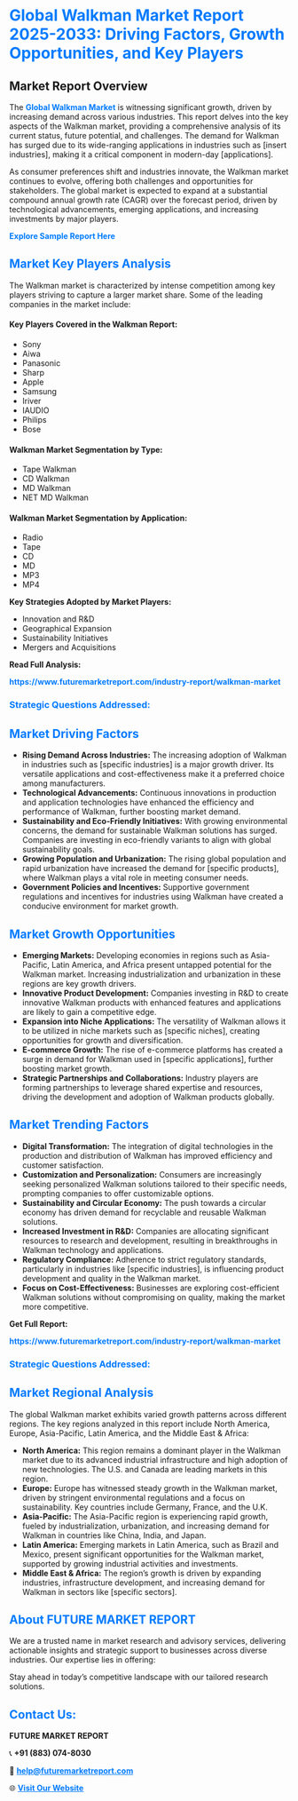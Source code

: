 <h1 style="color: #007BFF;">Global Walkman Market Report 2025-2033: Driving Factors, Growth Opportunities, and Key Players</h1>

<section id="overview">
<h2>Market Report Overview</h2>
<p>The <a href="https://www.futuremarketreport.com/industry-report/walkman-market" style="color: #007BFF; text-decoration: none;"><strong>Global Walkman Market</strong></a> is witnessing significant growth, driven by increasing demand across various industries. This report delves into the key aspects of the Walkman market, providing a comprehensive analysis of its current status, future potential, and challenges. The demand for Walkman has surged due to its wide-ranging applications in industries such as [insert industries], making it a critical component in modern-day [applications].</p>
<p>As consumer preferences shift and industries innovate, the Walkman market continues to evolve, offering both challenges and opportunities for stakeholders. The global market is expected to expand at a substantial compound annual growth rate (CAGR) over the forecast period, driven by technological advancements, emerging applications, and increasing investments by major players.</p>
</section>

<section id="overview">
<p><a href="https://www.futuremarketreport.com/request-sample/reportId=86444" style="color: #007BFF; text-decoration: none;"><strong>Explore Sample Report Here</strong></a></p>
</section>

<section id="key-players">
<h2 style="color: #007BFF;">Market Key Players Analysis</h2>
<p>The Walkman market is characterized by intense competition among key players striving to capture a larger market share. Some of the leading companies in the market include:</p>
<h4>Key Players Covered in the Walkman Report:</h4>
<ul><li>Sony</li><li>Aiwa</li><li>Panasonic</li><li>Sharp</li><li>Apple</li><li>Samsung</li><li>Iriver</li><li>IAUDIO</li><li>Philips</li><li>Bose</li></ul>
<h4>Walkman Market Segmentation by Type:</h4>
<ul><li>Tape Walkman</li><li>CD Walkman</li><li>MD Walkman</li><li>NET MD Walkman</li></ul>

<h4>Walkman Market Segmentation by Application:</h4>
<ul><li>Radio</li><li>Tape</li><li>CD</li><li>MD</li><li>MP3</li><li>MP4</li></ul>
<p><strong>Key Strategies Adopted by Market Players:</strong></p>
<ul>
<li>Innovation and R&D</li>
<li>Geographical Expansion</li>
<li>Sustainability Initiatives</li>
<li>Mergers and Acquisitions</li>
</ul>
</section>

<section>
<p><strong>Read Full Analysis: </strong></p><a href="https://www.futuremarketreport.com/industry-report/walkman-market" style="color: #007BFF; text-decoration: none;"><strong>https://www.futuremarketreport.com/industry-report/walkman-market</strong></a>
<h3 style="color: #007BFF;">Strategic Questions Addressed:</h3>
</section>

<section id="driving-factors">
<h2 style="color: #007BFF;">Market Driving Factors</h2>
<ul>
<li><strong>Rising Demand Across Industries:</strong> The increasing adoption of Walkman in industries such as [specific industries] is a major growth driver. Its versatile applications and cost-effectiveness make it a preferred choice among manufacturers.</li>
<li><strong>Technological Advancements:</strong> Continuous innovations in production and application technologies have enhanced the efficiency and performance of Walkman, further boosting market demand.</li>
<li><strong>Sustainability and Eco-Friendly Initiatives:</strong> With growing environmental concerns, the demand for sustainable Walkman solutions has surged. Companies are investing in eco-friendly variants to align with global sustainability goals.</li>
<li><strong>Growing Population and Urbanization:</strong> The rising global population and rapid urbanization have increased the demand for [specific products], where Walkman plays a vital role in meeting consumer needs.</li>
<li><strong>Government Policies and Incentives:</strong> Supportive government regulations and incentives for industries using Walkman have created a conducive environment for market growth.</li>
</ul>
</section>

<section id="growth-opportunities">
<h2 style="color: #007BFF;">Market Growth Opportunities</h2>
<ul>
<li><strong>Emerging Markets:</strong> Developing economies in regions such as Asia-Pacific, Latin America, and Africa present untapped potential for the Walkman market. Increasing industrialization and urbanization in these regions are key growth drivers.</li>
<li><strong>Innovative Product Development:</strong> Companies investing in R&D to create innovative Walkman products with enhanced features and applications are likely to gain a competitive edge.</li>
<li><strong>Expansion into Niche Applications:</strong> The versatility of Walkman allows it to be utilized in niche markets such as [specific niches], creating opportunities for growth and diversification.</li>
<li><strong>E-commerce Growth:</strong> The rise of e-commerce platforms has created a surge in demand for Walkman used in [specific applications], further boosting market growth.</li>
<li><strong>Strategic Partnerships and Collaborations:</strong> Industry players are forming partnerships to leverage shared expertise and resources, driving the development and adoption of Walkman products globally.</li>
</ul>
</section>

<section id="trending-factors">
<h2 style="color: #007BFF;">Market Trending Factors</h2>
<ul>
<li><strong>Digital Transformation:</strong> The integration of digital technologies in the production and distribution of Walkman has improved efficiency and customer satisfaction.</li>
<li><strong>Customization and Personalization:</strong> Consumers are increasingly seeking personalized Walkman solutions tailored to their specific needs, prompting companies to offer customizable options.</li>
<li><strong>Sustainability and Circular Economy:</strong> The push towards a circular economy has driven demand for recyclable and reusable Walkman solutions.</li>
<li><strong>Increased Investment in R&D:</strong> Companies are allocating significant resources to research and development, resulting in breakthroughs in Walkman technology and applications.</li>
<li><strong>Regulatory Compliance:</strong> Adherence to strict regulatory standards, particularly in industries like [specific industries], is influencing product development and quality in the Walkman market.</li>
<li><strong>Focus on Cost-Effectiveness:</strong> Businesses are exploring cost-efficient Walkman solutions without compromising on quality, making the market more competitive.</li>
</ul>
</section>

<section>
<p><strong>Get Full Report: </strong></p><a href="https://www.futuremarketreport.com/industry-report/walkman-market" style="color: #007BFF; text-decoration: none;"><strong>https://www.futuremarketreport.com/industry-report/walkman-market</strong></a>
<h3 style="color: #007BFF;">Strategic Questions Addressed:</h3>
</section>


<section id="regional-analysis">
<h2 style="color: #007BFF;">Market Regional Analysis</h2>
<p>The global Walkman market exhibits varied growth patterns across different regions. The key regions analyzed in this report include North America, Europe, Asia-Pacific, Latin America, and the Middle East & Africa:</p>
<ul>
<li><strong>North America:</strong> This region remains a dominant player in the Walkman market due to its advanced industrial infrastructure and high adoption of new technologies. The U.S. and Canada are leading markets in this region.</li>
<li><strong>Europe:</strong> Europe has witnessed steady growth in the Walkman market, driven by stringent environmental regulations and a focus on sustainability. Key countries include Germany, France, and the U.K.</li>
<li><strong>Asia-Pacific:</strong> The Asia-Pacific region is experiencing rapid growth, fueled by industrialization, urbanization, and increasing demand for Walkman in countries like China, India, and Japan.</li>
<li><strong>Latin America:</strong> Emerging markets in Latin America, such as Brazil and Mexico, present significant opportunities for the Walkman market, supported by growing industrial activities and investments.</li>
<li><strong>Middle East & Africa:</strong> The region’s growth is driven by expanding industries, infrastructure development, and increasing demand for Walkman in sectors like [specific sectors].</li>
</ul>
</section>

<footer>
<h2 style="color: #007BFF;">About FUTURE MARKET REPORT</h2>
<p>We are a trusted name in market research and advisory services, delivering actionable insights and strategic support to businesses across diverse industries. Our expertise lies in offering:</p>

<p>Stay ahead in today’s competitive landscape with our tailored research solutions.</p>

<h2 style="color: #007BFF;">Contact Us:</h2>
<p><strong>FUTURE MARKET REPORT</strong></p>
<p>📞 <strong>+91 (883) 074-8030</strong></p>
<p>📧 <strong><a href="mailto:help@futuremarketreport.com" style="color: #007BFF;">help@futuremarketreport.com</a></strong></p>
<p>🌐 <strong><a href="https://www.futuremarketreport.com/" style="color: #007BFF;">Visit Our Website</a></strong></p>
</footer>